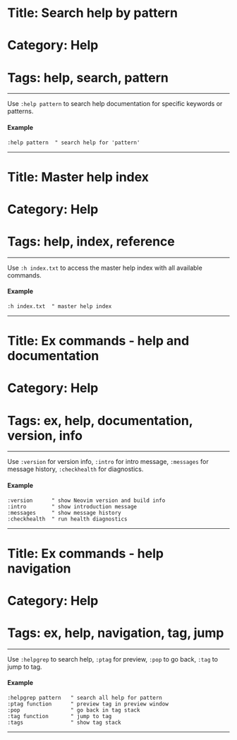 # Title: Search help by pattern
# Category: Help
# Tags: help, search, pattern
---
Use `:help pattern` to search help documentation for specific keywords or patterns.

#### Example

```vim
:help pattern  " search help for 'pattern'
```
***
# Title: Master help index
# Category: Help
# Tags: help, index, reference
---
Use `:h index.txt` to access the master help index with all available commands.

#### Example

```vim
:h index.txt  " master help index
```
***
# Title: Ex commands - help and documentation
# Category: Help
# Tags: ex, help, documentation, version, info
---
Use `:version` for version info, `:intro` for intro message, `:messages` for message history, `:checkhealth` for diagnostics.

#### Example

```vim
:version      " show Neovim version and build info
:intro        " show introduction message
:messages     " show message history
:checkhealth  " run health diagnostics
```
***
# Title: Ex commands - help navigation
# Category: Help
# Tags: ex, help, navigation, tag, jump
---
Use `:helpgrep` to search help, `:ptag` for preview, `:pop` to go back, `:tag` to jump to tag.

#### Example

```vim
:helpgrep pattern   " search all help for pattern
:ptag function      " preview tag in preview window
:pop                " go back in tag stack
:tag function       " jump to tag
:tags               " show tag stack
```
***
